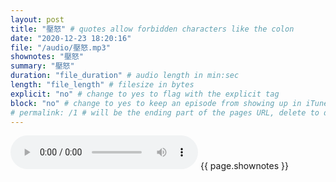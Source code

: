 ```yaml
---
layout: post
title: "壓怒" # quotes allow forbidden characters like the colon
date: "2020-12-23 18:20:16"
file: "/audio/壓怒.mp3"
shownotes: "壓怒"
summary: "壓怒"
duration: "file_duration" # audio length in min:sec
length: "file_length" # filesize in bytes
explicit: "no" # change to yes to flag with the explicit tag
block: "no" # change to yes to keep an episode from showing up in iTunes
# permalink: /1 # will be the ending part of the pages URL, delete to default to the title
---
```


<audio controls>
<source src="{{site.url}}{{site.baseurl}}{{ page.file }}" type="audio/x-mp3">
Your browser does not support the audio element.
</audio>
{{ page.shownotes }}
